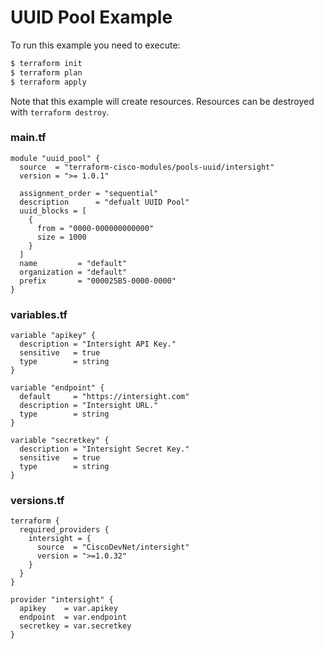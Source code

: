 <!-- BEGIN_TF_DOCS -->
# UUID Pool Example

To run this example you need to execute:

```bash
$ terraform init
$ terraform plan
$ terraform apply
```

Note that this example will create resources. Resources can be destroyed with `terraform destroy`.

### main.tf
```hcl
module "uuid_pool" {
  source  = "terraform-cisco-modules/pools-uuid/intersight"
  version = ">= 1.0.1"

  assignment_order = "sequential"
  description      = "defualt UUID Pool"
  uuid_blocks = [
    {
      from = "0000-000000000000"
      size = 1000
    }
  ]
  name         = "default"
  organization = "default"
  prefix       = "000025B5-0000-0000"
}

```

### variables.tf
```hcl
variable "apikey" {
  description = "Intersight API Key."
  sensitive   = true
  type        = string
}

variable "endpoint" {
  default     = "https://intersight.com"
  description = "Intersight URL."
  type        = string
}

variable "secretkey" {
  description = "Intersight Secret Key."
  sensitive   = true
  type        = string
}
```

### versions.tf
```hcl
terraform {
  required_providers {
    intersight = {
      source  = "CiscoDevNet/intersight"
      version = ">=1.0.32"
    }
  }
}

provider "intersight" {
  apikey    = var.apikey
  endpoint  = var.endpoint
  secretkey = var.secretkey
}
```
<!-- END_TF_DOCS -->